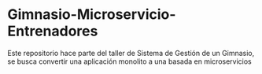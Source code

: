 # Gimnasio-Microservicio-Entrenadores
Este repositorio hace parte del taller de Sistema de Gestión de un Gimnasio, se busca convertir una aplicación monolito a una basada en microservicios

